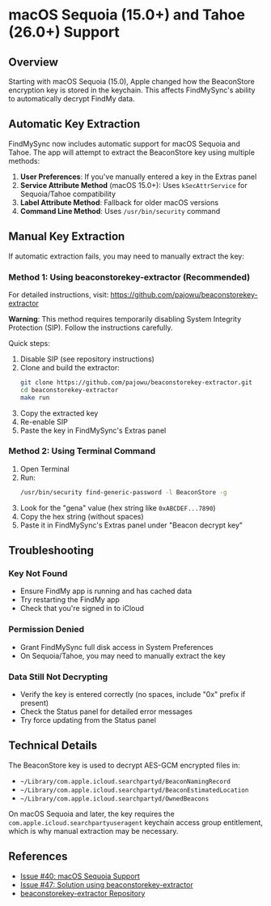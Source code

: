 # macOS Sequoia (15.0+) and Tahoe (26.0+) Support

## Overview

Starting with macOS Sequoia (15.0), Apple changed how the BeaconStore encryption key is stored in the keychain. This affects FindMySync's ability to automatically decrypt FindMy data.

## Automatic Key Extraction

FindMySync now includes automatic support for macOS Sequoia and Tahoe. The app will attempt to extract the BeaconStore key using multiple methods:

1. **User Preferences**: If you've manually entered a key in the Extras panel
2. **Service Attribute Method** (macOS 15.0+): Uses `kSecAttrService` for Sequoia/Tahoe compatibility
3. **Label Attribute Method**: Fallback for older macOS versions
4. **Command Line Method**: Uses `/usr/bin/security` command

## Manual Key Extraction

If automatic extraction fails, you may need to manually extract the key:

### Method 1: Using beaconstorekey-extractor (Recommended)

For detailed instructions, visit: https://github.com/pajowu/beaconstorekey-extractor

**Warning**: This method requires temporarily disabling System Integrity Protection (SIP). Follow the instructions carefully.

Quick steps:
1. Disable SIP (see repository instructions)
2. Clone and build the extractor:
   ```bash
   git clone https://github.com/pajowu/beaconstorekey-extractor.git
   cd beaconstorekey-extractor
   make run
   ```
3. Copy the extracted key
4. Re-enable SIP
5. Paste the key in FindMySync's Extras panel

### Method 2: Using Terminal Command

1. Open Terminal
2. Run:
   ```bash
   /usr/bin/security find-generic-password -l BeaconStore -g
   ```
3. Look for the "gena" value (hex string like `0xABCDEF...7890`)
4. Copy the hex string (without spaces)
5. Paste it in FindMySync's Extras panel under "Beacon decrypt key"

## Troubleshooting

### Key Not Found
- Ensure FindMy app is running and has cached data
- Try restarting the FindMy app
- Check that you're signed in to iCloud

### Permission Denied
- Grant FindMySync full disk access in System Preferences
- On Sequoia/Tahoe, you may need to manually extract the key

### Data Still Not Decrypting
- Verify the key is entered correctly (no spaces, include "0x" prefix if present)
- Check the Status panel for detailed error messages
- Try force updating from the Status panel

## Technical Details

The BeaconStore key is used to decrypt AES-GCM encrypted files in:
- `~/Library/com.apple.icloud.searchpartyd/BeaconNamingRecord`
- `~/Library/com.apple.icloud.searchpartyd/BeaconEstimatedLocation`
- `~/Library/com.apple.icloud.searchpartyd/OwnedBeacons`

On macOS Sequoia and later, the key requires the `com.apple.icloud.searchpartyuseragent` keychain access group entitlement, which is why manual extraction may be necessary.

## References

- [Issue #40: macOS Sequoia Support](https://github.com/MartinPham/FindMySync/issues/40)
- [Issue #47: Solution using beaconstorekey-extractor](https://github.com/MartinPham/FindMySync/issues/47)
- [beaconstorekey-extractor Repository](https://github.com/pajowu/beaconstorekey-extractor)
